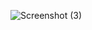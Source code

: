 
![Screenshot (3)](https://user-images.githubusercontent.com/111740540/186360713-57c68772-8b4a-4e17-a052-04b375656056.png)

